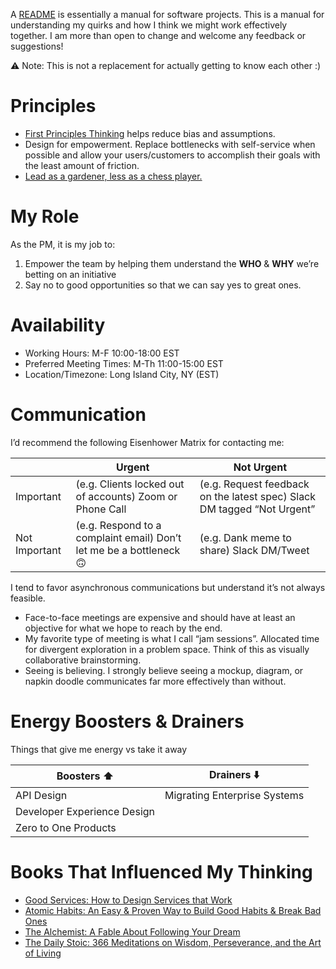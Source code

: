 A [README](https://en.wikipedia.org/wiki/README) is essentially a manual for software projects. This is a manual for understanding my quirks and how I think we might work effectively together. I am more than open to change and welcome any feedback or suggestions!

<aside>
⚠️ Note: This is not a replacement for actually getting to know each other :)

</aside>

# Principles

- [First Principles Thinking](https://fs.blog/first-principles/) helps reduce bias and assumptions.
- Design for empowerment. Replace bottlenecks with self-service when possible and allow your users/customers to accomplish their goals with the least amount of friction.
- [Lead as a gardener, less as a chess player.](https://www.goodreads.com/work/quotes/41976700-team-of-teams-new-rules-of-engagement-for-a-complex-world)

# My Role

As the PM, it is my job to:

1. Empower the team by helping them understand the **WHO** & **WHY** we’re betting on an initiative
2. Say no to good opportunities so that we can say yes to great ones.

# Availability

- Working Hours: M-F 10:00-18:00 EST
- Preferred Meeting Times: M-Th 11:00-15:00 EST
- Location/Timezone: Long Island City, NY (EST)

# Communication

I’d recommend the following Eisenhower Matrix for contacting me:

|  | Urgent | Not Urgent |
| --- | --- | --- |
| Important | (e.g. Clients locked out of accounts) Zoom or Phone Call | (e.g. Request feedback on the latest spec) Slack DM tagged “Not Urgent” |
| Not Important | (e.g. Respond to a complaint email) Don’t let me be a bottleneck 🙃 | (e.g. Dank meme to share) Slack DM/Tweet |

I tend to favor asynchronous communications but understand it’s not always feasible. 

- Face-to-face meetings are expensive and should have at least an objective for what we hope to reach by the end.
- My favorite type of meeting is what I call “jam sessions”. Allocated time for divergent exploration in a problem space. Think of this as visually collaborative brainstorming.
- Seeing is believing. I strongly believe seeing a mockup, diagram, or napkin doodle communicates far more effectively than without.

# Energy Boosters & Drainers

Things that give me energy vs take it away

| Boosters ⬆️ | Drainers ⬇️ |
| --- | --- |
| API Design | Migrating Enterprise Systems |
| Developer Experience Design |  |
| Zero to One Products |  |

# Books That Influenced My Thinking

- [Good Services: How to Design Services that Work](https://good.services/)
- [Atomic Habits: An Easy & Proven Way to Build Good Habits & Break Bad Ones](https://jamesclear.com/atomic-habits)
- [The Alchemist: A Fable About Following Your Dream](https://www.amazon.com/Alchemist-Paulo-Coelho/dp/0062315005/ref=asc_df_0062315005/?tag=hyprod-20&linkCode=df0&hvadid=312095945984&hvpos=&hvnetw=g&hvrand=911364976630043819&hvpone=&hvptwo=&hvqmt=&hvdev=c&hvdvcmdl=&hvlocint=&hvlocphy=9073497&hvtargid=pla-423024756464&psc=1&tag=&ref=&adgrpid=60223809257&hvpone=&hvptwo=&hvadid=312095945984&hvpos=&hvnetw=g&hvrand=911364976630043819&hvqmt=&hvdev=c&hvdvcmdl=&hvlocint=&hvlocphy=9073497&hvtargid=pla-423024756464)
- [The Daily Stoic: 366 Meditations on Wisdom, Perseverance, and the Art of Living](https://www.amazon.com/Daily-Stoic-Meditations-Wisdom-Perseverance/dp/0735211736)
